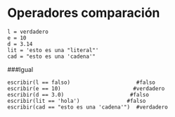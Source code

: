 # Operadores comparación

```
l = verdadero
e = 10
d = 3.14
lit = 'esto es una "literal"'
cad = "esto es una 'cadena'"

```
###Igual
```
escribir(l == falso)					 #falso
escribir(e == 10)						#verdadero
escribir(d == 3.0)					   #falso
escribir(lit == 'hola')				  #falso
escribir(cad == "esto es una 'cadena'")  #verdadero
```